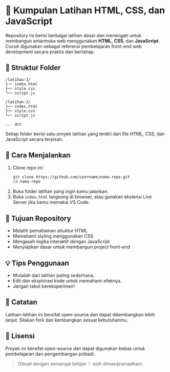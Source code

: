 # 🔧 Kumpulan Latihan HTML, CSS, dan JavaScript

Repository ini berisi berbagai latihan dasar dan menengah untuk membangun antarmuka web menggunakan **HTML**, **CSS**, dan **JavaScript**. Cocok digunakan sebagai referensi pembelajaran front-end web development secara praktis dan bertahap.

## 📁 Struktur Folder

```
/latihan-1/
├── index.html
├── style.css
└── script.js

/latihan-2/
├── index.html
├── style.css
└── script.js

... dst
```

Setiap folder berisi satu proyek latihan yang terdiri dari file HTML, CSS, dan JavaScript secara terpisah.

## 🚀 Cara Menjalankan

1. Clone repo ini:
   ```bash
   git clone https://github.com/username/nama-repo.git
   cd nama-repo
   ```
2. Buka folder latihan yang ingin kamu jalankan.
3. Buka `index.html` langsung di browser, atau gunakan ekstensi Live Server jika kamu memakai VS Code.

## 📌 Tujuan Repository

- Melatih pemahaman struktur HTML
- Memahami styling menggunakan CSS
- Mengasah logika interaktif dengan JavaScript
- Menyiapkan dasar untuk membangun project front-end

## 💡 Tips Penggunaan

- Mulailah dari latihan paling sederhana.
- Edit dan eksplorasi kode untuk memahami efeknya.
- Jangan takut bereksperimen!

## 🧠 Catatan

Latihan-latihan ini bersifat open-source dan dapat dikembangkan lebih lanjut. Silakan fork dan kembangkan sesuai kebutuhanmu.

## 🪪 Lisensi

Proyek ini bersifat open-source dan dapat digunakan bebas untuk pembelajaran dan pengembangan pribadi.

> Dibuat dengan semangat belajar ✨ oleh dimasqiramadhani.
